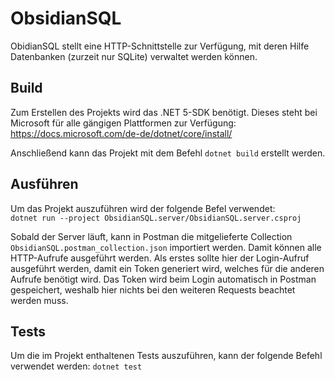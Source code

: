 # ObsidianSQL
ObidianSQL stellt eine HTTP-Schnittstelle zur Verfügung, mit deren Hilfe Datenbanken (zurzeit nur SQLite) verwaltet werden können.

## Build
Zum Erstellen des Projekts wird das .NET 5-SDK benötigt. Dieses steht bei Microsoft für alle gängigen Plattformen zur Verfügung: https://docs.microsoft.com/de-de/dotnet/core/install/

Anschließend kann das Projekt mit dem Befehl `dotnet build` erstellt werden.

## Ausführen
Um das Projekt auszuführen wird der folgende Befel verwendet:  
`dotnet run --project ObsidianSQL.server/ObsidianSQL.server.csproj`

Sobald der Server läuft, kann in Postman die mitgelieferte Collection `ObsidianSQL.postman_collection.json` importiert werden. Damit können alle HTTP-Aufrufe ausgeführt werden. Als erstes sollte hier der Login-Aufruf ausgeführt werden, damit ein Token generiert wird, welches für die anderen Aufrufe benötigt wird. Das Token wird beim Login automatisch in Postman gespeichert, weshalb hier nichts bei den weiteren Requests beachtet werden muss.

## Tests
Um die im Projekt enthaltenen Tests auszuführen, kann der folgende Befehl verwendet werden: `dotnet test`

